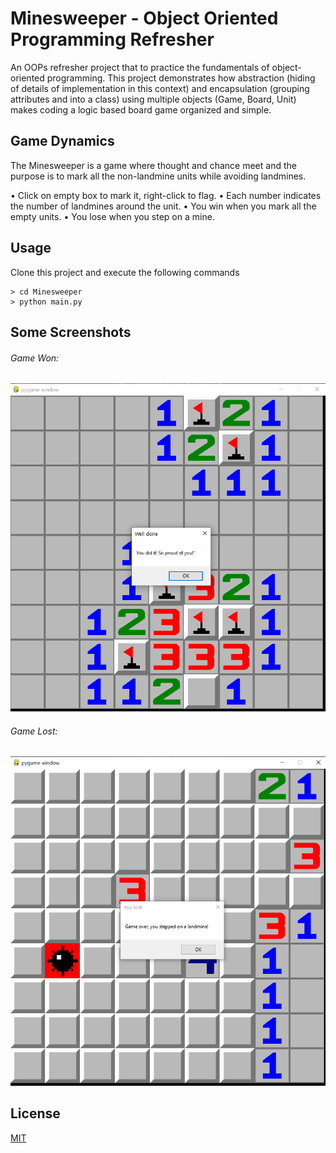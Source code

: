 # Minesweeper - Object Oriented Programming Refresher

An OOPs refresher project that to practice the fundamentals of object-oriented programming. This project demonstrates how abstraction (hiding of details of implementation in this context) and encapsulation (grouping attributes and into a class) using multiple objects (Game, Board, Unit) makes coding a logic based board game organized and simple.

## Game Dynamics

The Minesweeper is a game where thought and chance meet and the purpose is to mark all the non-landmine units while avoiding landmines.

• Click on empty box to mark it, right-click to flag.
• Each number indicates the number of landmines around the unit.
• You win when you mark all the empty units.
• You lose when you step on a mine.

## Usage

Clone this project and execute the following commands

```
> cd Minesweeper
> python main.py
```

## Some Screenshots

###### Game Won:

![Game Won](images/game_won.PNG)

###### Game Lost:

![Game Lost](images/game_lost.PNG)

## License

[MIT](https://choosealicense.com/licenses/mit/)
